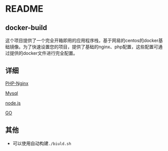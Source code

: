# README
## docker-build
这个项目提供了一个完全开箱即用的应用程序栈，基于网易的centos的docker基础镜像。为了快速设置您的项目，提供了基础的nginx、php配置，这些配置可通过提供的docker文件进行完全配置。

## 详细
[PHP-Nginx](https://github.com/gengxiankun/docker-build/tree/master/php-nginx)

[Mysql](https://github.com/gengxiankun/docker-build/tree/master/mysql)

[node.js](https://github.com/gengxiankun/docker-build/tree/master/node.js)

[GO](https://github.com/gengxiankun/docker-build/tree/master/go)


## 其他
* 可以使用自动构建`./biuld.sh`
